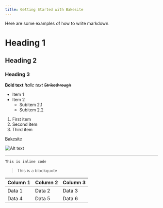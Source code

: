 ```yaml
---
title: Getting Started with Bakesite
---
```


Here are some examples of how to write markdown.

# Heading 1
## Heading 2
### Heading 3

**Bold text**
*Italic text*
~~Strikethrough~~

- Item 1
- Item 2
  - Subitem 2.1
  - Subitem 2.2

1. First item
2. Second item
3. Third item

[Bakesite](https://github.com/andrewgy8/bakesite)

![Alt text](https://example.com/image.jpg)

---

`This is inline code`

> This is a blockquote

| Column 1 | Column 2 | Column 3 |
|----------|----------|----------|
| Data 1   | Data 2   | Data 3   |
| Data 4   | Data 5   | Data 6   |
